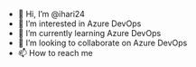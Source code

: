 - 👋 Hi, I’m @ihari24
- 👀 I’m interested in Azure DevOps
- 🌱 I’m currently learning Azure DevOps
- 💞️ I’m looking to collaborate on Azure DevOps 
- 📫 How to reach me

<!---
ihari24/ihari24 is a ✨ special ✨ repository because its `README.md` (this file) appears on your GitHub profile.
You can click the Preview link to take a look at your changes.
--->
